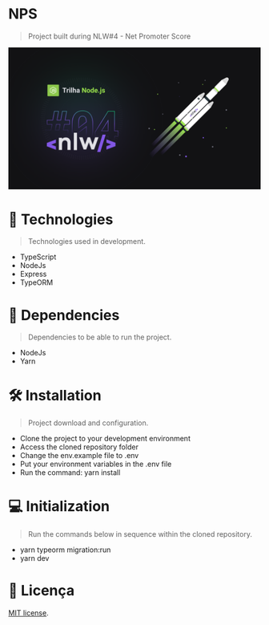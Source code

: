 # NPS
> Project built during NLW#4 - Net Promoter Score

<img src="/public/github/nlw4.png" alt="NLW#4"/>

# :rocket: Technologies
> Technologies used in development.
- TypeScript
- NodeJs
- Express
- TypeORM

# :link: Dependencies
> Dependencies to be able to run the project.
- NodeJs
- Yarn

# :hammer_and_wrench: Installation
> Project download and configuration.

- Clone the project to your development environment
- Access the cloned repository folder
- Change the env.example file to .env
- Put your environment variables in the .env file
- Run the command: yarn install


# :computer: Initialization
> Run the commands below in sequence within the cloned repository.

- yarn typeorm migration:run
- yarn dev

# :memo: Licença
[MIT license](https://opensource.org/licenses/MIT).
